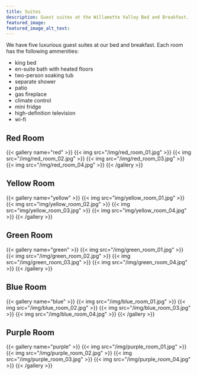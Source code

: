 ```yaml
---
title: Suites
description: Guest suites at the Willamette Valley Bed and Breakfast.
featured_image:
featured_image_alt_text:
---
```

We have five luxurious guest suites at our bed and breakfast. Each room has the following ammenities:

*  king bed
*  en-suite bath with heated floors
*  two-person soaking tub
*  separate shower
*  patio
*  gas fireplace
*  climate control
*  mini fridge
*  high-definition television
*  wi-fi

## Red Room

{{< gallery name="red" >}}
  {{< img src="/img/red_room_01.jpg" >}}
  {{< img src="/img/red_room_02.jpg" >}}
  {{< img src="/img/red_room_03.jpg" >}}
  {{< img src="/img/red_room_04.jpg" >}}
{{< /gallery >}}

## Yellow Room

{{< gallery name="yellow" >}}
  {{< img src="img/yellow_room_01.jpg" >}}
  {{< img src="img/yellow_room_02.jpg" >}}
  {{< img src="img/yellow_room_03.jpg" >}}
  {{< img src="img/yellow_room_04.jpg" >}}
{{< /gallery >}}

## Green Room

{{< gallery name="green" >}}
  {{< img src="/img/green_room_01.jpg" >}}
  {{< img src="/img/green_room_02.jpg" >}}
  {{< img src="/img/green_room_03.jpg" >}}
  {{< img src="/img/green_room_04.jpg" >}}
{{< /gallery >}}

## Blue Room

{{< gallery name="blue" >}}
  {{< img src="/img/blue_room_01.jpg" >}}
  {{< img src="/img/blue_room_02.jpg" >}}
  {{< img src="/img/blue_room_03.jpg" >}}
  {{< img src="/img/blue_room_04.jpg" >}}
{{< /gallery >}}

## Purple Room

{{< gallery name="purple" >}}
  {{< img src="/img/purple_room_01.jpg" >}}
  {{< img src="/img/purple_room_02.jpg" >}}
  {{< img src="/img/purple_room_03.jpg" >}}
  {{< img src="/img/purple_room_04.jpg" >}}
{{< /gallery >}}
